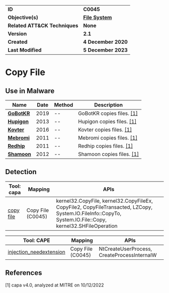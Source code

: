 <table>
<tr>
<td><b>ID</b></td>
<td><b>C0045</b></td>
</tr>
<tr>
<td><b>Objective(s)</b></td>
<td><b><a href="../file-system">File System</a></b></td>
</tr>
<tr>
<td><b>Related ATT&CK Techniques</b></td>
<td><b>None</b></td>
</tr>
<tr>
<td><b>Version</b></td>
<td><b>2.1</b></td>
</tr>
<tr>
<td><b>Created</b></td>
<td><b>4 December 2020</b></td>
</tr>
<tr>
<td><b>Last Modified</b></td>
<td><b>5 December 2023</b></td>
</tr>
</table>


# Copy File

## Use in Malware

|Name|Date|Method|Description|
|---|---|---|---|
|[**GoBotKR**](../xample-malware/gobotkr.md)|2019|--|GoBotKR copies files. [[1]](#1)|
|[**Hupigon**](../xample-malware/hupigon.md)|2013|--|Hupigon copies files. [[1]](#1)|
|[**Kovter**](../xample-malware/kovter.md)|2016|--|Kovter copies files. [[1]](#1)|
|[**Mebromi**](../xample-malware/mebromi.md)|2011|--|Mebromi copies files. [[1]](#1)|
|[**Redhip**](../xample-malware/rebhip.md)|2011|--|Redhip copies files. [[1]](#1)|
|[**Shamoon**](../xample-malware/shamoon.md)|2012|--|Shamoon copies files. [[1]](#1)|

## Detection

|Tool: capa|Mapping|APIs|
|---|---|---|
|[copy file](https://github.com/mandiant/capa-rules/blob/master/host-interaction/file-system/copy/copy-file.yml)|Copy File (C0045)|kernel32.CopyFile, kernel32.CopyFileEx, CopyFile2, CopyFileTransacted, LZCopy, System.IO.FileInfo::CopyTo, System.IO.File::Copy, kernel32.SHFileOperation|

|Tool: CAPE|Mapping|APIs|
|---|---|---|
|[injection_needextension](https://github.com/CAPESandbox/community/tree/master/modules/signatures/injection_needextension.py)|Copy File (C0045)|NtCreateUserProcess, CreateProcessInternalW|

## References

<a name="1">[1]</a> capa v4.0, analyzed at MITRE on 10/12/2022

